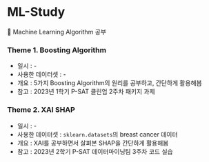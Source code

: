# ML-Study
🤩 Machine Learning Algorithm 공부

### Theme 1. Boosting Algorithm
- 일시 : -
- 사용한 데이터셋 : -
- 개요 : 5가지 Boosting Algorithm의 원리를 공부하고, 간단하게 활용해봄
- 참고 : 2023년 1학기 P-SAT 클린업 2주차 패키지 과제

### Theme 2. XAI SHAP
- 일시 : -
- 사용한 데이터셋 : ```sklearn.datasets```의 breast cancer 데이터
- 개요 : XAI를 공부하면서 살펴본 SHAP을 간단하게 활용해봄
- 참고 : 2023년 2학기 P-SAT 데이터마이닝팀 3주차 코드 실습

